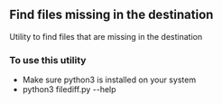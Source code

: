 ## Find files missing in the destination
Utility to find files that are missing in the destination
### To use this utility
* Make sure python3 is installed on your system
* python3 filediff.py --help
